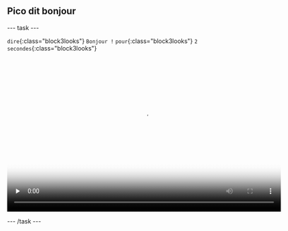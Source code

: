 ## Pico dit bonjour

--- task ---

`dire`{:class="block3looks"} `Bonjour !` `pour`{:class="block3looks"} `2` `secondes`{:class="block3looks"}

<video width="640" height="360" controls preload="none" poster="images/space-talk-placeholder.png">
<source src="images/en-ST-step2-add-backdrop.mp4" type="video/mp4">
Votre navigateur ne prend pas en charge la vidéo WebM, essayez FireFox ou Chrome
</video>

--- /task ---


